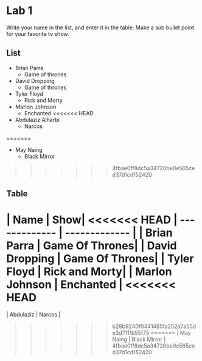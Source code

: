 # Lab 1
Write your name in the list, and enter it in the table. Make a sub bullet point for your favorite tv show.

## List
* Brian Parra
  * Game of thrones
* David Dropping
  * Game of thrones
* Tyler Floyd
    * Rick and Morty
* Marlon Johnson
    * Enchanted
<<<<<<< HEAD
* Abdulaziz Alharbi
  * Narcos

=======
* May Naing
    * Black Mirror
>>>>>>> 4fbae0ff8dc5a34720be0e565ced37d1cd152420
 
 
 
## Table
| Name | Show|
<<<<<<< HEAD
| ------------- | ------------- |
| Brian Parra     | Game Of Thrones|
| David Dropping     | Game Of Thrones|
| Tyler Floyd | Rick and Morty|
| Marlon Johnson | Enchanted | 
<<<<<<< HEAD
=======
| Abdulaziz | Narcos |

>>>>>>> b28b9240f0441485fa252d7a55de3d7111b55f75
=======
| May Naing | Black Mirror |
>>>>>>> 4fbae0ff8dc5a34720be0e565ced37d1cd152420
